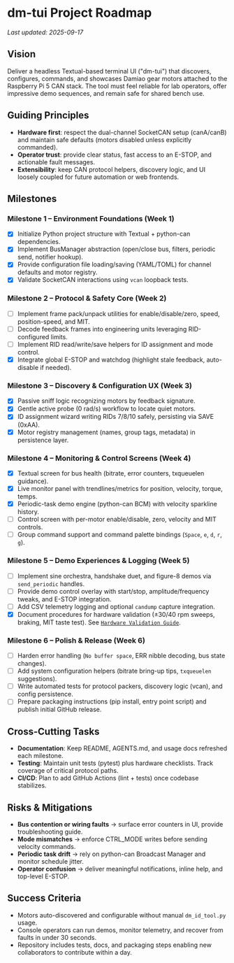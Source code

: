 # dm-tui Project Roadmap

_Last updated: 2025-09-17_

## Vision
Deliver a headless Textual-based terminal UI ("dm-tui") that discovers, configures, commands, and showcases Damiao gear motors attached to the Raspberry Pi 5 CAN stack. The tool must feel reliable for lab operators, offer impressive demo sequences, and remain safe for shared bench use.

## Guiding Principles
- **Hardware first**: respect the dual-channel SocketCAN setup (canA/canB) and maintain safe defaults (motors disabled unless explicitly commanded).
- **Operator trust**: provide clear status, fast access to an E-STOP, and actionable fault messages.
- **Extensibility**: keep CAN protocol helpers, discovery logic, and UI loosely coupled for future automation or web frontends.

## Milestones

### Milestone 1 – Environment Foundations (Week 1)
- [x] Initialize Python project structure with Textual + python-can dependencies.
- [x] Implement BusManager abstraction (open/close bus, filters, periodic send, notifier hookup).
- [x] Provide configuration file loading/saving (YAML/TOML) for channel defaults and motor registry.
- [x] Validate SocketCAN interactions using `vcan` loopback tests.

### Milestone 2 – Protocol & Safety Core (Week 2)
- [ ] Implement frame pack/unpack utilities for enable/disable/zero, speed, position-speed, and MIT.
- [ ] Decode feedback frames into engineering units leveraging RID-configured limits.
- [ ] Implement RID read/write/save helpers for ID assignment and mode control.
- [x] Integrate global E-STOP and watchdog (highlight stale feedback, auto-disable if needed).

### Milestone 3 – Discovery & Configuration UX (Week 3)
- [x] Passive sniff logic recognizing motors by feedback signature.
- [x] Gentle active probe (0 rad/s) workflow to locate quiet motors.
- [x] ID assignment wizard writing RIDs 7/8/10 safely, persisting via SAVE (0xAA).
- [x] Motor registry management (names, group tags, metadata) in persistence layer.

### Milestone 4 – Monitoring & Control Screens (Week 4)
- [x] Textual screen for bus health (bitrate, error counters, txqueuelen guidance).
- [x] Live monitor panel with trendlines/metrics for position, velocity, torque, temps.
- [x] Periodic-task demo engine (python-can BCM) with velocity sparkline history.
- [ ] Control screen with per-motor enable/disable, zero, velocity and MIT controls.
- [ ] Group command support and command palette bindings (`Space`, `e`, `d`, `r`, `g`).

### Milestone 5 – Demo Experiences & Logging (Week 5)
- [ ] Implement sine orchestra, handshake duet, and figure-8 demos via `send_periodic` handles.
- [ ] Provide demo control overlay with start/stop, amplitude/frequency tweaks, and E-STOP integration.
- [ ] Add CSV telemetry logging and optional `candump` capture integration.
- [x] Document procedures for hardware validation (±30/40 rpm sweeps, braking, MIT taste test). See [`Hardware Validation Guide`](HARDWARE_VALIDATION.md).

### Milestone 6 – Polish & Release (Week 6)
- [ ] Harden error handling (`No buffer space`, ERR nibble decoding, bus state changes).
- [ ] Add system configuration helpers (bitrate bring-up tips, `txqueuelen` suggestions).
- [ ] Write automated tests for protocol packers, discovery logic (vcan), and config persistence.
- [ ] Prepare packaging instructions (pip install, entry point script) and publish initial GitHub release.

## Cross-Cutting Tasks
- **Documentation**: Keep README, AGENTS.md, and usage docs refreshed each milestone.
- **Testing**: Maintain unit tests (pytest) plus hardware checklists. Track coverage of critical protocol paths.
- **CI/CD**: Plan to add GitHub Actions (lint + tests) once codebase stabilizes.

## Risks & Mitigations
- **Bus contention or wiring faults** → surface error counters in UI, provide troubleshooting guide.
- **Mode mismatches** → enforce CTRL_MODE writes before sending velocity commands.
- **Periodic task drift** → rely on python-can Broadcast Manager and monitor schedule jitter.
- **Operator confusion** → deliver meaningful notifications, inline help, and top-level E-STOP.

## Success Criteria
- Motors auto-discovered and configurable without manual `dm_id_tool.py` usage.
- Console operators can run demos, monitor telemetry, and recover from faults in under 30 seconds.
- Repository includes tests, docs, and packaging steps enabling new collaborators to contribute within a day.
